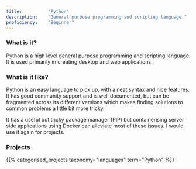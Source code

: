 ```yaml
---
title: 			"Python"
description: 	"General purpose programming and scripting language."
proficiency:	"Beginner"
---
```


### What is it?
Python is a high level general purpose programming and scripting language. It is used primarily in creating desktop and web applications.

### What is it like?
Python is an easy language to pick up, with a neat syntax and nice features. It has good community support and is well documented, but can be fragmented across its different versions which makes finding solutions to common problems a little bit more tricky.

It has a useful but tricky package manager (PIP) but containerising server side applications using Docker can alleviate most of these issues. I would use it again for projects.

### Projects
{{% categorised_projects taxonomy="languages" term="Python" %}}